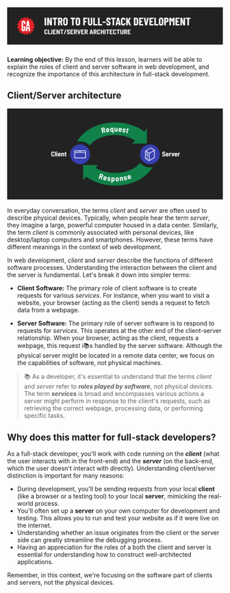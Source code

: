 # ![Intro to Full-Stack Development - Client/Server Architecture](./assets/hero.png)

**Learning objective:** By the end of this lesson, learners will be able to explain the roles of client and server software in web development, and recognize the importance of this architecture in full-stack development.

## Client/Server architecture

![A client browser making a request to a server and getting back a response](./assets/client-server-architecture.png)

In everyday conversation, the terms *client* and *server* are often used to describe physical devices. Typically, when people hear the term *server*, they imagine a large, powerful computer housed in a data center. Similarly, the term *client* is commonly associated with personal devices, like desktop/laptop computers and smartphones. However, these terms have different meanings in the context of web development.

In web development, *client* and *server* describe the functions of different software processes. Understanding the interaction between the client and the server is fundamental. Let's break it down into simpler terms:

- **Client Software:** The primary role of client software is to create requests for various *services*. For instance, when you want to visit a website, your browser (acting as the client) sends a request to fetch data from a webpage.

- **Server Software:** The primary role of server software is to respond to requests for *services*. This operates at the other end of the client-server relationship. When your browser, acting as the client, requests a webpage, this request i📚s handled by the server software. Although the physical server might be located in a remote data center, we focus on the capabilities of software, not physical machines.

> 📚 As a developer, it's essential to understand that the terms *client* and *server* refer to ***roles played by software***, not physical devices. The term ***services*** is broad and encompasses various actions a server might perform in response to the client's requests, such as retrieving the correct webpage, processing data, or performing specific tasks.

## Why does this matter for full-stack developers?

As a full-stack developer, you'll work with code running on the ***client*** (what the user interacts with in the front-end) and the ***server*** (on the back-end, which the user doesn't interact with directly). Understanding client/server distinction is important for many reasons:

- During development, you'll be sending requests from your local **client** (like a browser or a testing tool) to your local **server**, mimicking the real-world process.
- You'll often set up a **server** on your own computer for development and testing. This allows you to run and test your website as if it were live on the internet.
- Understanding whether an issue originates from the client or the server side can greatly streamline the debugging process.
- Having an appreciation for the roles of a both the client and server is essential for understanding how to construct well-architected applications.

Remember, in this context, we're focusing on the software part of clients and servers, not the physical devices.
